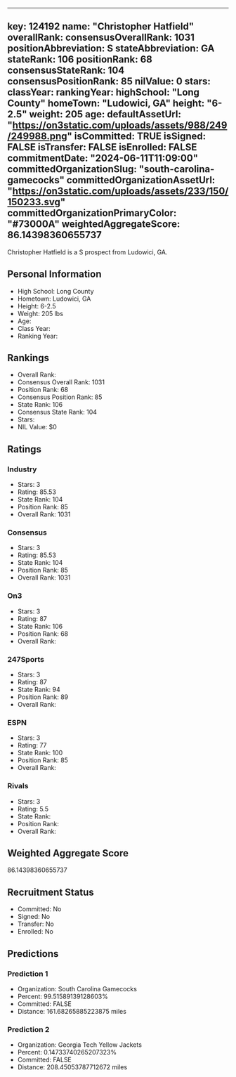 ---
  key: 124192
  name: "Christopher Hatfield"
  overallRank: 
  consensusOverallRank: 1031
  positionAbbreviation: S
  stateAbbreviation: GA
  stateRank: 106
  positionRank: 68
  consensusStateRank: 104
  consensusPositionRank: 85
  nilValue: 0
  stars: 
  classYear: 
  rankingYear: 
  highSchool: "Long County"
  homeTown: "Ludowici, GA"
  height: "6-2.5"
  weight: 205
  age: 
  defaultAssetUrl: "https://on3static.com/uploads/assets/988/249/249988.png"
  isCommitted: TRUE
  isSigned: FALSE
  isTransfer: FALSE
  isEnrolled: FALSE
  commitmentDate: "2024-06-11T11:09:00"
  committedOrganizationSlug: "south-carolina-gamecocks"
  committedOrganizationAssetUrl: "https://on3static.com/uploads/assets/233/150/150233.svg"
  committedOrganizationPrimaryColor: "#73000A"
  weightedAggregateScore: 86.14398360655737
  ---
  
  Christopher Hatfield is a S prospect from Ludowici, GA.
  
  ## Personal Information
  - High School: Long County
  - Hometown: Ludowici, GA
  - Height: 6-2.5
  - Weight: 205 lbs
  - Age: 
  - Class Year: 
  - Ranking Year: 
  
  ## Rankings
  - Overall Rank: 
  - Consensus Overall Rank: 1031
  - Position Rank: 68
  - Consensus Position Rank: 85
  - State Rank: 106
  - Consensus State Rank: 104
  - Stars: 
  - NIL Value: $0
  
  ## Ratings
  
  ### Industry
  - Stars: 3
  - Rating: 85.53
  - State Rank: 104
  - Position Rank: 85
  - Overall Rank: 1031
  
  ### Consensus
  - Stars: 3
  - Rating: 85.53
  - State Rank: 104
  - Position Rank: 85
  - Overall Rank: 1031
  
  ### On3
  - Stars: 3
  - Rating: 87
  - State Rank: 106
  - Position Rank: 68
  - Overall Rank: 
  
  ### 247Sports
  - Stars: 3
  - Rating: 87
  - State Rank: 94
  - Position Rank: 89
  - Overall Rank: 
  
  ### ESPN
  - Stars: 3
  - Rating: 77
  - State Rank: 100
  - Position Rank: 85
  - Overall Rank: 
  
  ### Rivals
  - Stars: 3
  - Rating: 5.5
  - State Rank: 
  - Position Rank: 
  - Overall Rank: 
  
  ## Weighted Aggregate Score
  86.14398360655737
  
  ## Recruitment Status
  - Committed: No
  - Signed: No
  - Transfer: No
  - Enrolled: No
  
  
  
  ## Predictions
  
  ### Prediction 1
  - Organization: South Carolina Gamecocks
  - Percent: 99.51589139128603%
  - Committed: FALSE
  - Distance: 161.68265885223875 miles
  
  ### Prediction 2
  - Organization: Georgia Tech Yellow Jackets
  - Percent: 0.14733740265207323%
  - Committed: FALSE
  - Distance: 208.45053787712672 miles
  